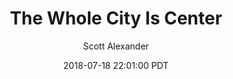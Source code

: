 ---
layout: podcast
title: "The Whole City Is Center"
author: Scott Alexander
description: https://slatestarcodex.com/2018/07/18/the-whole-city-is-center/
date: 2018-07-18 22:01:00 PDT
length: 7167564
duration: 1792
guid: the-whole-city-is-center
---